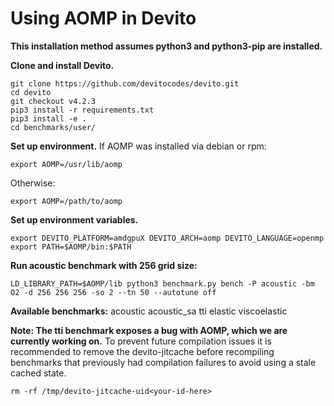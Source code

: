 # Using AOMP in Devito

<b>This installation method assumes python3 and python3-pip are installed.</b>

<b>Clone and install Devito.</b>
```
git clone https://github.com/devitocodes/devito.git
cd devito
git checkout v4.2.3
pip3 install -r requirements.txt
pip3 install -e .
cd benchmarks/user/
```

<b>Set up environment.</b>
If AOMP was installed via debian or rpm:
```
export AOMP=/usr/lib/aomp 
```
Otherwise:
```
export AOMP=/path/to/aomp 
```
<b>Set up environment variables.</b>
```
export DEVITO_PLATFORM=amdgpuX DEVITO_ARCH=aomp DEVITO_LANGUAGE=openmp
export PATH=$AOMP/bin:$PATH
```
<b>Run acoustic benchmark with 256 grid size:</b>
```
LD_LIBRARY_PATH=$AOMP/lib python3 benchmark.py bench -P acoustic -bm O2 -d 256 256 256 -so 2 --tn 50 --autotune off
```

<b>Available benchmarks:</b>
acoustic
acoustic_sa
tti
elastic
viscoelastic

<b>Note: The tti benchmark exposes a bug with AOMP, which we are currently working on.</b>
To prevent future compilation issues it is recommended to remove the devito-jitcache before recompiling benchmarks that previously had compilation failures to avoid using a stale cached state.
```
rm -rf /tmp/devito-jitcache-uid<your-id-here>
```
